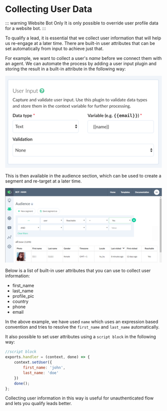 # Collecting User Data

::: warning Website Bot Only
It is only possible to override user profile data for a website bot. 
:::


To qualify a lead, it is essential that we collect user information that will help us re-engage at a later time. There are built-in user attributes that can be set automatically from input to achieve just that.

For example, we want to collect a user's *name* before we connect them with an agent. We can automate the process by adding a user input plugin and storing the result in a built-in attribute in the following way:

![](./user-input-name.png)

This is then available in the audience section, which can be used to create a segment and re-target at a later time.

![](./audience.png)


Below is a list of built-in user attributes that you can use to collect user information:

* first_name
* last_name
* profile_pic
* country
* phone
* email

In the above example, we have used `name` which uses an expression based convention and tries to resolve the `first_name` and `last_name` automatically.

It also possible to set user attributes using a `script block` in the following way:

```javascript
//script block
exports.handler = (context, done) => {
    context.setUser({
        first_name: 'john',
        last_name: 'doe'
    })
    done();
};

```

Collecting user information in this way is useful for unauthenticated flow and lets you qualify leads better.


